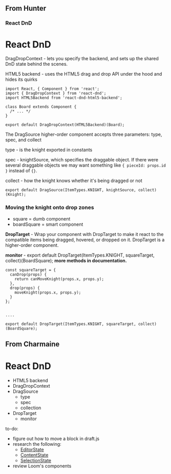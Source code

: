## From Hunter

### React DnD

# React DnD

DragDropContext - lets you specify the backend, and sets up the shared DnD state behind the scenes.

HTML5 backend - uses the HTML5 drag and drop API under the hood and hides its quirks

```
import React, { Component } from 'react';
import { DragDropContext } from 'react-dnd';
import HTML5Backend from 'react-dnd-html5-backend';

class Board extends Component {
  /* ... */
}

export default DragDropContext(HTML5Backend)(Board);
```

The DragSource higher-order component accepts three parameters: type, spec, and collect

type - is the knight exported in constants

spec - knightSource, which specifies the draggable object. If there were several draggable objects we may want something like `{ pieceId: props.id }` instead of `{}`.

collect - how the knight knows whether it's being dragged or not

```
export default DragSource(ItemTypes.KNIGHT, knightSource, collect)(Knight);
```

### Moving the knight onto drop zones

* square = dumb component
* boardSquare = smart component

**DropTarget** - Wrap your component with DropTarget to make it react to the compatible items being dragged, hovered, or dropped on it. DropTarget is a higher-order component.

**monitor** - export default DropTarget(ItemTypes.KNIGHT, squareTarget, collect)(BoardSquare); **more methods in documentation.**

```
const squareTarget = {
  canDrop(props) {
    return canMoveKnight(props.x, props.y);
  },
  drop(props) {
    moveKnight(props.x, props.y);
  }
};


....

export default DropTarget(ItemTypes.KNIGHT, squareTarget, collect)(BoardSquare);
```

## From Charmaine

# React DnD

* HTML5 backend
* DragDropContext
* DragSource
  * type
  * spec
  * collection
* DropTarget
  * monitor

to-do:

* figure out how to move a block in draft.js
* research the following:
  * [EditorState](https://draftjs.org/docs/api-reference-editor-state.html#content)
  * [ContentState](https://draftjs.org/docs/api-reference-content-state.html#content)
  * [SelectionState](https://draftjs.org/docs/api-reference-selection-state.html#content)
* review Loom's components
